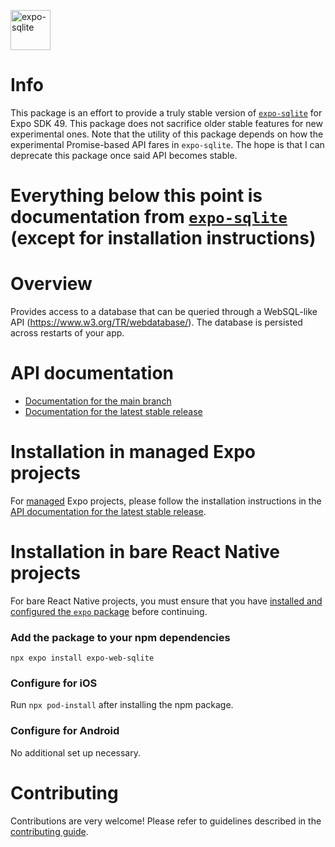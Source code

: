 <p>
  <a href="https://docs.expo.dev/versions/latest/sdk/sqlite/">
    <img
      src="../../.github/resources/expo-sqlite.svg"
      alt="expo-sqlite"
      height="64" />
  </a>
</p>

# Info
This package is an effort to provide a truly stable version of [`expo-sqlite`](https://www.npmjs.com/package/expo-sqlite) for Expo SDK 49. This package does not sacrifice older stable features for new experimental ones. Note that the utility of this package depends on how the experimental Promise-based API fares in `expo-sqlite`. The hope is that I can deprecate this package once said API becomes stable.

# Everything below this point is documentation from [`expo-sqlite`](https://www.npmjs.com/package/expo-sqlite) (except for installation instructions)

# Overview
Provides access to a database that can be queried through a WebSQL-like API (https://www.w3.org/TR/webdatabase/). The database is persisted across restarts of your app.

# API documentation

- [Documentation for the main branch](https://github.com/expo/expo/blob/main/docs/pages/versions/unversioned/sdk/sqlite.mdx)
- [Documentation for the latest stable release](https://docs.expo.dev/versions/latest/sdk/sqlite/)

# Installation in managed Expo projects

For [managed](https://docs.expo.dev/archive/managed-vs-bare/) Expo projects, please follow the installation instructions in the [API documentation for the latest stable release](https://docs.expo.dev/versions/latest/sdk/sqlite/).

# Installation in bare React Native projects

For bare React Native projects, you must ensure that you have [installed and configured the `expo` package](https://docs.expo.dev/bare/installing-expo-modules/) before continuing.

### Add the package to your npm dependencies

```
npx expo install expo-web-sqlite
```

### Configure for iOS

Run `npx pod-install` after installing the npm package.

### Configure for Android

No additional set up necessary.

# Contributing

Contributions are very welcome! Please refer to guidelines described in the [contributing guide](https://github.com/expo/expo#contributing).

